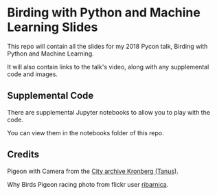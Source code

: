 # Birding with Python and Machine Learning Slides

This repo will contain all the slides for my 2018 Pycon talk, Birding with Python and Machine Learning.

It will also contain links to the talk's video, along with any supplemental code and images.

## Supplemental Code

There are supplemental Jupyter notebooks to allow you to play with the code.

You can view them in the notebooks folder of this repo.

## Credits 

Pigeon with Camera from the [City archive Kronberg (Tanus)](http://sdtb.de/museum-of-technology/exhibitions/the-pigeon-photographer/).

Why Birds Pigeon racing photo from flickr user [ribarnica](https://www.flickr.com/photos/ribarnica/9175201834/).

